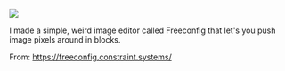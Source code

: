 ![](https://db-feed.s3.amazonaws.com/legacy/freeconfig-1570636163814.gif)

I made a simple, weird image editor called Freeconfig that let's you push image pixels around in blocks.

From: https://freeconfig.constraint.systems/